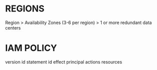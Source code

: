 # REGIONS
Region > Availability Zones (3-6 per region) > 1 or more redundant data centers

# IAM POLICY
version
id
statement
    id
    effect
    principal
    actions
    resources
